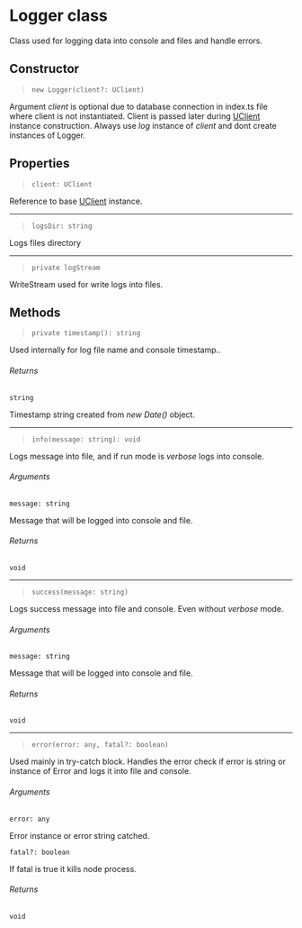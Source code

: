 # Logger class

Class used for logging data into console and files and handle errors.

## Constructor

> `new Logger(client?: UClient)`

Argument *client* is optional due to database connection in index.ts file where client is not instantiated. Client is passed later during [UClient](./uclient.md) instance construction. Always use *log* instance of *client* and dont create instances of Logger.

## Properties

> `client: UClient`

Reference to base [UClient](./uclient.md) instance.

---

> `logsDir: string`

Logs files directory

---

> `private logStream`

WriteStream used for write logs into files.

## Methods

> `private timestamp(): string`

Used internally for log file name and console timestamp..

###### Returns

`string`

Timestamp string created from *new Date()* object.

---

> `info(message: string): void`

Logs message into file, and if run mode is *verbose* logs into console.

###### Arguments

`message: string`

Message that will be logged into console and file.

###### Returns

`void`

---

> `success(message: string)`

Logs success message into file and console. Even without *verbose* mode.

###### Arguments

`message: string`

Message that will be logged into console and file.

###### Returns

`void`

---

> `error(error: any, fatal?: boolean)`

Used mainly in try-catch block. Handles the error check if error is string or instance of Error and logs it into file and console.

###### Arguments

`error: any`

Error instance or error string catched.

`fatal?: boolean`

If fatal is true it kills node process.

###### Returns

`void`
